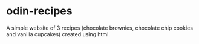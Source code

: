 # odin-recipes
A simple website of 3 recipes (chocolate brownies, chocolate chip cookies and vanilla cupcakes) created using html.

